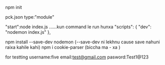 npm init

pck.json
type:"module"


"start":node index.js ......kun command le run hunxa 
  "scripts": {
    "dev": "nodemon index.js"
 },


 npm install --save-dev nodemon   (--save-dev ni lekhnu cause save nahuni raixa kahile kahi)
 npm i cookie-parser  (biccha ma - xa )


 for testting
 username:five
 email:test@gmail.com
 pasword:Test1@123